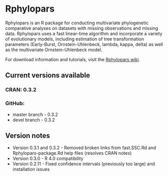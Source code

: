 # Rphylopars
Rphylopars is an R package for conducting multivariate phylogenetic comparative analyses on datasets with missing observations and missing data. Rphylopars uses a fast linear-time algorithm and incorporate a variety of evolutionary models, including estimation of tree transformation parameters (Early-Burst, Ornstein-Uhlenbeck, lambda, kappa, delta) as well as the multivariate Ornstein-Uhlenbeck model.

For download information and tutorials, visit the [Rphylopars wiki](https://github.com/ericgoolsby/Rphylopars/wiki).

## Current versions available
### CRAN: 0.3.2
### GitHub:
* master branch - 0.3.2
* devel branch - 0.3.2

## Version notes
* Version 0.3.1 and 0.3.2 - Removed broken links from fast.SSC.Rd and Rphylopars-package.Rd help files (resolves CRAN notes)
* Version 0.3.0 - R 4.0 compatibility
* Version 0.2.11 - Fixed confidence intervals (previously too large) and installation issues
